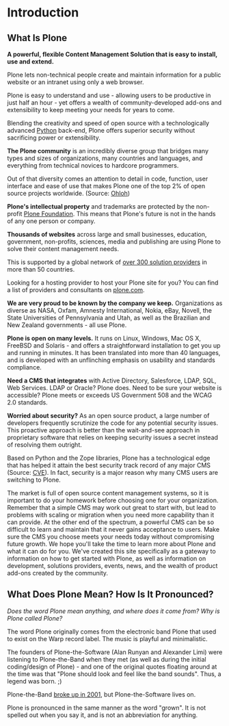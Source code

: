 # Introduction

## What Is Plone

**A powerful, flexible Content Management Solution that is easy to install, use and extend.**

Plone lets non-technical people create and maintain information for a public website or an intranet using only a web browser.

Plone is easy to understand and use - allowing users to be productive in just half an hour - yet offers a wealth of community-developed add-ons and extensibility to keep meeting your needs for years to come.

Blending the creativity and speed of open source with a technologically advanced [Python](https://www.python.org/) back-end, Plone offers superior security without sacrificing power or extensibility.

**The Plone community** is an incredibly diverse group that bridges many types and sizes of organizations, many countries and languages, and everything from technical novices to hardcore programmers.

Out of that diversity comes an attention to detail in code, function, user interface and ease of use that makes Plone one of the top 2% of open source projects worldwide. (Source: [Ohloh](http://www.ohloh.net/))

**Plone's intellectual property** and trademarks are protected by the non-profit [Plone Foundation](https://plone.org/about/foundation).
This means that Plone's future is not in the hands of any one person or company.

**Thousands of websites** across large and small businesses, education, government, non-profits, sciences, media and publishing are using Plone to solve their content management needs.

This is supported by a global network of [over 300 solution providers](https://plone.com/providers) in more than 50 countries.

Looking for a hosting provider to host your Plone site for you?
You can find a list of providers and consultants on [plone.com](https://plone.com/providers).

**We are very proud to be known by the company we keep.**
Organizations as diverse as NASA, Oxfam, Amnesty International, Nokia, eBay, Novell, the State Universities of Pennsylvania and Utah, as well as the Brazilian and New Zealand governments - all use Plone.

**Plone is open on many levels.** It runs on Linux, Windows, Mac OS X, FreeBSD and Solaris - and offers a straightforward installation to get you up and running in minutes.
It has been translated into more than 40 languages, and is developed with an unflinching emphasis on usability and standards compliance.

**Need a CMS that integrates** with Active Directory, Salesforce, LDAP, SQL, Web Services. LDAP or Oracle? Plone does.
Need to be sure your website is accessible? Plone meets or exceeds US Government 508 and the WCAG 2.0 standards.

**Worried about security?** As an open source product, a large number of developers frequently scrutinize the code for any potential security issues.
This proactive approach is better than the wait-and-see approach in proprietary software that relies on keeping security issues a secret instead of resolving them outright.

Based on Python and the Zope libraries, Plone has a technological edge that has helped it attain the best security track record of any major CMS (Source: [CVE](http://cve.mitre.org/)).
In fact, security is a major reason why many CMS users are switching to Plone.

The market is full of open source content management systems, so it is important to do your homework before choosing one for your organization.
Remember that a simple CMS may work out great to start with, but lead to problems with scaling or migration when you need more capability than it can provide.
At the other end of the spectrum, a powerful CMS can be so difficult to learn and maintain that it never gains acceptance to users.
Make sure the CMS you choose meets your needs today without compromising future growth.
We hope you'll take the time to learn more about Plone and what it can do for you.
We've created this site specifically as a gateway to information on how to get started with Plone, as well as information on development, solutions providers, events, news, and the wealth of product add-ons created by the community.

## What Does Plone Mean? How Is It Pronounced?

*Does the word Plone mean anything, and where does it come from? Why is Plone called Plone?*

The word Plone originally comes from the electronic band Plone that used to exist on the Warp record label. The music is playful and minimalistic.

The founders of Plone-the-Software (Alan Runyan and Alexander Limi) were listening to Plone-the-Band when they met (as well as during the initial coding/design of Plone) - and one of the original quotes floating around at the time was that "Plone should look and feel like the band sounds". Thus, a legend was born. ;)

Plone-the-Band [broke up in 2001](http://en.wikipedia.org/wiki/Plone_%28band%29), but Plone-the-Software lives on.

Plone is pronounced in the same manner as the word "grown". It is not spelled out when you say it, and is not an abbreviation for anything.
